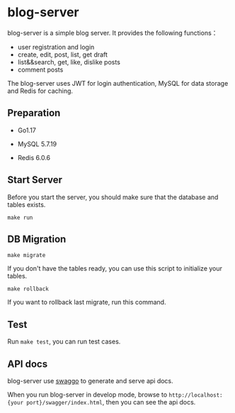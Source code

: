 # blog-server
blog-server is a simple blog server. It provides the following functions：

* user registration and login
* create, edit, post, list, get draft
* list&&search, get, like, dislike posts
* comment posts

The blog-server uses JWT for login authentication, MySQL for data storage and Redis for caching.

## Preparation

- Go1.17
  
- MySQL 5.7.19
  
- Redis 6.0.6

## Start Server

Before you start the server, you should make sure that the database and tables exists.

`make run`

## DB Migration

`make migrate`

If you don't have the tables ready, you can use this script to initialize your tables.

`make rollback`

If you want to rollback last migrate, run this command.

## Test

Run `make test`, you can run test cases.

## API docs

blog-server use [swaggo](https://github.com/swaggo/swag) to generate and serve api docs.

When you run blog-server in develop mode, browse to `http://localhost:{your port}/swagger/index.html`, then you can see the api docs.

